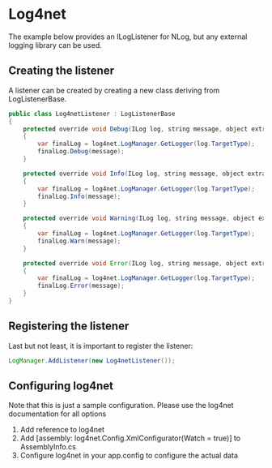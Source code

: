 # Log4net

The example below provides an ILogListener for NLog, but any external logging library can be used.

## Creating the listener

A listener can be created by creating a new class deriving from LogListenerBase.

``` {.java data-syntaxhighlighter-params="brush: java; gutter: false; theme: Confluence" data-theme="Confluence" style="brush: java; gutter: false; theme: Confluence"}
public class Log4netListener : LogListenerBase
{
    protected override void Debug(ILog log, string message, object extraData)
    {
        var finalLog = log4net.LogManager.GetLogger(log.TargetType);
        finalLog.Debug(message);
    }

    protected override void Info(ILog log, string message, object extraData)
    {
        var finalLog = log4net.LogManager.GetLogger(log.TargetType);
        finalLog.Info(message);
    }

    protected override void Warning(ILog log, string message, object extraData)
    {
        var finalLog = log4net.LogManager.GetLogger(log.TargetType);
        finalLog.Warn(message);
    }

    protected override void Error(ILog log, string message, object extraData)
    {
        var finalLog = log4net.LogManager.GetLogger(log.TargetType);
        finalLog.Error(message);
    }
}
```

## Registering the listener

Last but not least, it is important to register the listener:

``` {.java data-syntaxhighlighter-params="brush: java; gutter: false; theme: Confluence" data-theme="Confluence" style="brush: java; gutter: false; theme: Confluence"}
LogManager.AddListener(new Log4netListener());
```

## Configuring log4net

Note that this is just a sample configuration. Please use the log4net documentation for all options

1.  Add reference to log4net
2.  Add [assembly: log4net.Config.XmlConfigurator(Watch = true)] to AssemblyInfo.cs
3.  Configure log4net in your app.config to configure the actual data


